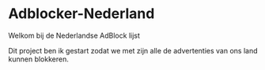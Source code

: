 # Adblocker-Nederland
Welkom bij de Nederlandse AdBlock lijst

Dit project ben ik gestart zodat we met zijn alle de advertenties van ons land kunnen blokkeren.
